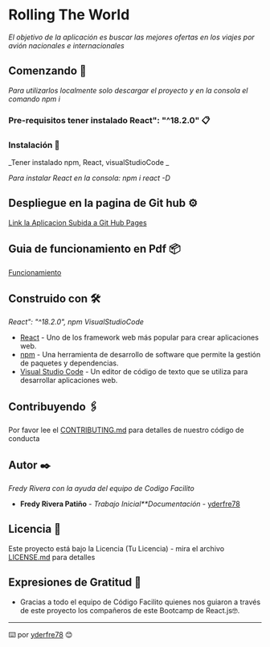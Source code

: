 # Rolling The World

_El objetivo de la aplicación es buscar las mejores 
ofertas en los viajes por avión nacionales e 
internacionales_

## Comenzando 🚀

_Para utilizarlos localmente solo descargar el proyecto y en la consola el comando npm i_




### Pre-requisitos tener instalado React": "^18.2.0" 📋




### Instalación 🔧

_Tener instalado npm, React,  visualStudioCode _


_Para instalar React en la consola: npm i react -D_


## Despliegue en la pagina de Git hub ⚙️
[Link la Aplicacion Subida a Git Hub Pages](https://yderfre78.github.io/rolling_app_world) 



## Guia de funcionamiento en Pdf 📦
[Funcionamiento](https://yderfre.xyz/assets/paral-react/Rolling-The-Wolrd.pdf) 



## Construido con 🛠️

_React": "^18.2.0", npm VisualStudioCode_

* [React](https://es.reactjs.org/) - Uno de los framework web más popular para crear aplicaciones web.
* [npm](https://www.npmjs.com/) - Una herramienta de desarrollo de software que permite la gestión de paquetes y dependencias.
* [Visual Studio Code](https://code.visualstudio.com/) - Un editor de código de texto que se utiliza para desarrollar aplicaciones web.

## Contribuyendo 🖇️

Por favor lee el [CONTRIBUTING.md](https://github.com/yderfre78/rolling_app_world) para detalles de nuestro código de conducta





## Autor ✒️

_Fredy Rivera con la ayuda del equipo de Codigo Facilito_

* **Fredy Rivera Patiño** - *Trabajo Inicial**Documentación* - [yderfre78](https://github.com/yderfre78/)


## Licencia 📄

Este proyecto está bajo la Licencia (Tu Licencia) - mira el archivo [LICENSE.md](LICENSE.md) para detalles

## Expresiones de Gratitud 🎁

* Gracias a todo el equipo de Código Facilito  quienes nos guiaron a través de este proyecto  los compañeros de este Bootcamp de React.js🤓.



---
⌨️  por [yderfre78](https://github.com/yderfre78/) 😊